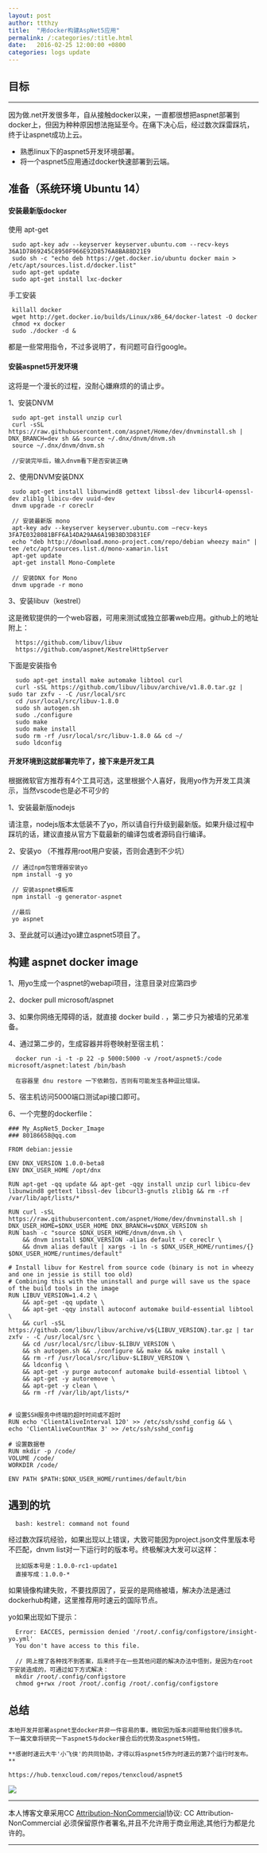 ```yaml
---
layout: post
author: ttthzy
title:  "用docker构建AspNet5应用"
permalink: /:categories/:title.html
date:   2016-02-25 12:00:00 +0800
categories: logs update
---
```




## 目标
----------
因为做.net开发很多年，自从接触docker以来，一直都很想把aspnet部署到docker上，但因为种种原因想法拖延至今。在痛下决心后，经过数次踩雷踩坑，终于让aspnet成功上云。

- 熟悉linux下的aspnet5开发环境部署。
- 将一个aspnet5应用通过docker快速部署到云端。


## 准备（系统环境 Ubuntu 14）


#### 安装最新版docker

使用 apt-get

     sudo apt-key adv --keyserver keyserver.ubuntu.com --recv-keys 36A1D7869245C8950F966E92D8576A8BA88D21E9
     sudo sh -c "echo deb https://get.docker.io/ubuntu docker main > /etc/apt/sources.list.d/docker.list"
     sudo apt-get update
     sudo apt-get install lxc-docker

手工安装

     killall docker
     wget http://get.docker.io/builds/Linux/x86_64/docker-latest -O docker
     chmod +x docker
     sudo ./docker -d &

都是一些常用指令，不过多说明了，有问题可自行google。



#### 安装aspnet5开发环境
这将是一个漫长的过程，没耐心嫌麻烦的的请止步。

1、安装DNVM

     sudo apt-get install unzip curl
     curl -sSL https://raw.githubusercontent.com/aspnet/Home/dev/dnvminstall.sh | DNX_BRANCH=dev sh && source ~/.dnx/dnvm/dnvm.sh
     source ~/.dnx/dnvm/dnvm.sh

     //安装完毕后，输入dnvm看下是否安装正确

2、使用DNVM安装DNX

     sudo apt-get install libunwind8 gettext libssl-dev libcurl4-openssl-dev zlib1g libicu-dev uuid-dev
     dnvm upgrade -r coreclr

     // 安装最新版 mono
     apt-key adv --keyserver keyserver.ubuntu.com –recv-keys 3FA7E0328081BFF6A14DA29AA6A19B38D3D831EF
     echo "deb http://download.mono-project.com/repo/debian wheezy main" |  tee /etc/apt/sources.list.d/mono-xamarin.list
     apt-get update
     apt-get install Mono-Complete

     // 安装DNX for Mono
     dnvm upgrade -r mono



3、安装libuv（kestrel）

这是微软提供的一个web容器，可用来测试或独立部署web应用。github上的地址附上：

      https://github.com/libuv/libuv
      https://github.com/aspnet/KestrelHttpServer

下面是安装指令

      sudo apt-get install make automake libtool curl
      curl -sSL https://github.com/libuv/libuv/archive/v1.8.0.tar.gz | sudo tar zxfv - -C /usr/local/src
      cd /usr/local/src/libuv-1.8.0
      sudo sh autogen.sh
      sudo ./configure
      sudo make
      sudo make install
      sudo rm -rf /usr/local/src/libuv-1.8.0 && cd ~/
      sudo ldconfig


#### 开发环境到这就部署完毕了，接下来是开发工具

根据微软官方推荐有4个工具可选，这里根据个人喜好，我用yo作为开发工具演示，当然vscode也是必不可少的

1、安装最新版nodejs

   请注意，nodejs版本太低装不了yo，所以请自行升级到最新版。如果升级过程中踩坑的话，建议直接从官方下载最新的编译包或者源码自行编译。

2、安装yo （不推荐用root用户安装，否则会遇到不少坑）

     // 通过npm包管理器安装yo
     npm install -g yo

     // 安装aspnet模板库
     npm install -g generator-aspnet

     //最后
     yo aspnet

3、至此就可以通过yo建立aspnet5项目了。


## 构建 aspnet docker image

1、用yo生成一个aspnet的webapi项目，注意目录对应第四步

2、docker pull microsoft/aspnet

3、如果你网络无障碍的话，就直接 docker build . ，第二步只为被墙的兄弟准备。

4、通过第二步的，生成容器并将卷映射至宿主机：

      docker run -i -t -p 22 -p 5000:5000 -v /root/aspnet5:/code  microsoft/aspnet:latest /bin/bash

      在容器里 dnu restore 一下依赖包，否则有可能发生各种逗比错误。

5、宿主机访问5000端口测试api接口即可。

6、一个完整的dockerfile：

```
### My_AspNet5_Docker_Image
### 80186658@qq.com

FROM debian:jessie

ENV DNX_VERSION 1.0.0-beta8
ENV DNX_USER_HOME /opt/dnx

RUN apt-get -qq update && apt-get -qqy install unzip curl libicu-dev libunwind8 gettext libssl-dev libcurl3-gnutls zlib1g && rm -rf /var/lib/apt/lists/*

RUN curl -sSL https://raw.githubusercontent.com/aspnet/Home/dev/dnvminstall.sh | DNX_USER_HOME=$DNX_USER_HOME DNX_BRANCH=v$DNX_VERSION sh
RUN bash -c "source $DNX_USER_HOME/dnvm/dnvm.sh \
	&& dnvm install $DNX_VERSION -alias default -r coreclr \
	&& dnvm alias default | xargs -i ln -s $DNX_USER_HOME/runtimes/{} $DNX_USER_HOME/runtimes/default"

# Install libuv for Kestrel from source code (binary is not in wheezy and one in jessie is still too old)
# Combining this with the uninstall and purge will save us the space of the build tools in the image
RUN LIBUV_VERSION=1.4.2 \
	&& apt-get -qq update \
	&& apt-get -qqy install autoconf automake build-essential libtool \
	&& curl -sSL https://github.com/libuv/libuv/archive/v${LIBUV_VERSION}.tar.gz | tar zxfv - -C /usr/local/src \
	&& cd /usr/local/src/libuv-$LIBUV_VERSION \
	&& sh autogen.sh && ./configure && make && make install \
	&& rm -rf /usr/local/src/libuv-$LIBUV_VERSION \
	&& ldconfig \
	&& apt-get -y purge autoconf automake build-essential libtool \
	&& apt-get -y autoremove \
	&& apt-get -y clean \
	&& rm -rf /var/lib/apt/lists/*


# 设置SSH服务中终端的超时时间或不超时
RUN echo 'ClientAliveInterval 120' >> /etc/ssh/sshd_config && \
echo 'ClientAliveCountMax 3' >> /etc/ssh/sshd_config

# 设置数据卷
RUN mkdir -p /code/
VOLUME /code/
WORKDIR /code/

ENV PATH $PATH:$DNX_USER_HOME/runtimes/default/bin

```




## 遇到的坑

      bash: kestrel: command not found

经过数次踩坑经验，如果出现以上错误，大致可能因为project.json文件里版本号不匹配，dnvm list对一下运行时的版本号。终极解决大发可以这样：

      比如版本号是：1.0.0-rc1-update1
      直接写成：1.0.0-*

如果镜像构建失败，不要找原因了，妥妥的是网络被墙，解决办法是通过dockerhub构建，这里推荐用时速云的国际节点。


yo如果出现如下提示：

      Error: EACCES, permission denied '/root/.config/configstore/insight-yo.yml'
      You don't have access to this file.

      // 网上搜了各种找不到答案，后来终于在一些其他问题的解决办法中悟到，是因为在root下安装造成的，可通过如下方式解决：
      mkdir /root/.config/configstore
      chmod g+rwx /root /root/.config /root/.config/configstore


## 总结

    本地开发并部署aspnet至docker并非一件容易的事，微软因为版本问题带给我们很多坑。
    下一篇文章将研究一下aspnet5与docker接合后的优势及aspnet5特性。

    **感谢时速云大牛'小飞侠'的共同协助，才得以将aspnet5作为时速云的第7个运行时发布。**
   
    https://hub.tenxcloud.com/repos/tenxcloud/aspnet5

![](http://i13.tietuku.com/7b586571b6aa20d6.jpg)


----------

本人博客文章采用CC [Attribution-NonCommercial](https://creativecommons.org/licenses/by-nc-sa/3.0/ "Attribution-NonCommercial")协议: CC Attribution-NonCommercial 必须保留原作者署名,并且不允许用于商业用途,其他行为都是允许的。

----------


[jekyll-docs]: http://jekyllrb.com/docs/home
[jekyll-gh]:   https://github.com/jekyll/jekyll
[jekyll-talk]: https://talk.jekyllrb.com/
